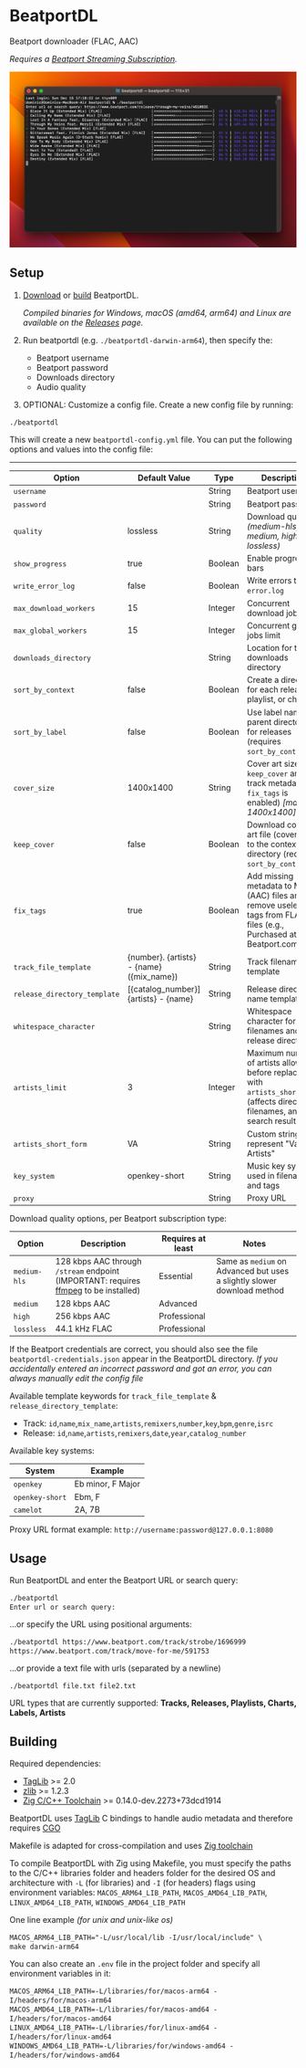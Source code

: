 # BeatportDL

Beatport downloader (FLAC, AAC)

*Requires a [Beatport Streaming Subscription](https://stream.beatport.com/).*

![Screenshot](/screenshots/main.png?raw=true "Screenshot")

Setup
---
1. [Download](https://github.com/unspok3n/beatportdl/releases/) or [build](#building) BeatportDL.

     *Compiled binaries for Windows, macOS (amd64, arm64) and Linux are available on the [Releases](https://github.com/unspok3n/beatportdl/releases) page.*

2. Run beatportdl (e.g. `./beatportdl-darwin-arm64`), then specify the:
   - Beatport username
   - Beatport password
   - Downloads directory
   - Audio quality

3. OPTIONAL: Customize a config file. Create a new config file by running:
```shell
./beatportdl
```
This will create a new `beatportdl-config.yml` file. You can put the following options and values into the config file:

---
| Option                       | Default Value                             | Type    | Description                                                                                                                       |
|------------------------------|-------------------------------------------|---------|-----------------------------------------------------------------------------------------------------------------------------------|
| `username`                   |                                           | String  | Beatport username                                                                                                                 |
| `password`                   |                                           | String  | Beatport password                                                                                                                 |
| `quality`                    | lossless                                  | String  | Download quality *(medium-hls, medium, high, lossless)*                                                                           |
| `show_progress`              | true                                      | Boolean | Enable progress bars                                                                                                              |
| `write_error_log`            | false                                     | Boolean | Write errors to `error.log`                                                                                                       |
| `max_download_workers`       | 15                                        | Integer | Concurrent download jobs limit                                                                                                    |
| `max_global_workers`         | 15                                        | Integer | Concurrent global jobs limit                                                                                                      |
| `downloads_directory`        |                                           | String  | Location for the downloads directory                                                                                              |
| `sort_by_context`            | false                                     | Boolean | Create a directory for each release, playlist, or chart                                                                           |
| `sort_by_label`              | false                                     | Boolean | Use label names as parent directories for releases (requires `sort_by_context`)                                                   |
| `cover_size`                 | 1400x1400                                 | String  | Cover art size for `keep_cover` and track metadata (if `fix_tags` is enabled)  *[max: 1400x1400]*                                 |
| `keep_cover`                 | false                                     | Boolean | Download cover art file (cover.jpg) to the context directory (requires `sort_by_context`)                                         |
| `fix_tags`                   | true                                      | Boolean | Add missing metadata to M4A (AAC) files and remove useless tags from FLAC files (e.g., Purchased at Beatport.com)                 |
| `track_file_template`        | {number}. {artists} - {name} ({mix_name}) | String  | Track filename template                                                                                                           |
| `release_directory_template` | [{catalog_number}] {artists} - {name}     | String  | Release directory name template                                                                                                   |
| `whitespace_character`       |                                           | String  | Whitespace character for track filenames and release directories                                                                  |
| `artists_limit`              | 3                                         | Integer | Maximum number of artists allowed before replacing with `artists_short_form` (affects directories, filenames, and search results) |
| `artists_short_form`         | VA                                        | String  | Custom string to represent "Various Artists"                                                                                      |
| `key_system`                 | openkey-short                             | String  | Music key system used in filenames and tags                                                                                       |
| `proxy`                      |                                           | String  | Proxy URL                                                                                                                         |

Download quality options, per Beatport subscription type:

| Option       | Description                                                                                                                  | Requires at least | Notes                                                                   |
|--------------|------------------------------------------------------------------------------------------------------------------------------|-------------------|-------------------------------------------------------------------------|
| `medium-hls` | 128 kbps AAC through `/stream` endpoint (IMPORTANT: requires [ffmpeg](https://www.ffmpeg.org/download.html) to be installed) | Essential         | Same as `medium` on Advanced but uses a slightly slower download method |
| `medium`     | 128 kbps AAC                                                                                                                 | Advanced          |                                                                         |
| `high`       | 256 kbps AAC                                                                                                                 | Professional      |                                                                         |
| `lossless`   | 44.1 kHz FLAC                                                                                                                | Professional      |                                                                         |

If the Beatport credentials are correct, you should also see the file `beatportdl-credentials.json` appear in the BeatportDL directory.
*If you accidentally entered an incorrect password and got an error, you can always manually edit the config file*

Available template keywords for `track_file_template` & `release_directory_template`:
* Track: `id`,`name`,`mix_name`,`artists`,`remixers`,`number`,`key`,`bpm`,`genre`,`isrc`
* Release: `id`,`name`,`artists`,`remixers`,`date`,`year`,`catalog_number`

Available key systems:

| System          | Example           |
|-----------------|-------------------|
| `openkey`       | Eb minor, F Major |
| `openkey-short` | Ebm, F            |
| `camelot`       | 2A, 7B            |

Proxy URL format example: `http://username:password@127.0.0.1:8080`

Usage
---

Run BeatportDL and enter the Beatport URL or search query:
```shell
./beatportdl
Enter url or search query:
```
...or specify the URL using positional arguments:
```shell
./beatportdl https://www.beatport.com/track/strobe/1696999 https://www.beatport.com/track/move-for-me/591753
```
...or provide a text file with urls (separated by a newline)
```shell
./beatportdl file.txt file2.txt
```

URL types that are currently supported: **Tracks, Releases, Playlists, Charts, Labels, Artists**

Building
---
Required dependencies:
* [TagLib](https://github.com/taglib/taglib) >= 2.0
* [zlib](https://github.com/madler/zlib) >= 1.2.3
* [Zig C/C++ Toolchain](https://github.com/ziglang/zig) >= 0.14.0-dev.2273+73dcd1914

BeatportDL uses [TagLib](https://taglib.org/) C bindings to handle audio metadata and therefore requires [CGO](https://go.dev/wiki/cgo)

Makefile is adapted for cross-compilation and uses [Zig toolchain](https://github.com/ziglang/zig)

To compile BeatportDL with Zig using Makefile, you must specify the paths to the C/C++ libraries folder and headers folder for the desired OS and architecture with `-L` (for libraries) and `-I` (for headers) flags using environment variables: `MACOS_ARM64_LIB_PATH`, `MACOS_AMD64_LIB_PATH`, `LINUX_AMD64_LIB_PATH`, `WINDOWS_AMD64_LIB_PATH`

One line example *(for unix and unix-like os)*
```shell
MACOS_ARM64_LIB_PATH="-L/usr/local/lib -I/usr/local/include" \
make darwin-arm64
```

You can also create an `.env` file in the project folder and specify all environment variables in it:
```
MACOS_ARM64_LIB_PATH=-L/libraries/for/macos-arm64 -I/headers/for/macos-arm64
MACOS_AMD64_LIB_PATH=-L/libraries/for/macos-amd64 -I/headers/for/macos-amd64
LINUX_AMD64_LIB_PATH=-L/libraries/for/linux-amd64 -I/headers/for/linux-amd64
WINDOWS_AMD64_LIB_PATH=-L/libraries/for/windows-amd64 -I/headers/for/windows-amd64
```
